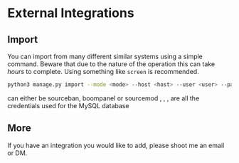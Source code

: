 # External Integrations
## Import

You can import from many different similar systems using a simple command. Beware that due to the nature of the operation this can take _hours_ to complete. Using something like `screen` is recommended.

```bash
python3 manage.py import --mode <mode> --host <host> --user <user> --password <password> --database <database>
```

<mode> can either be sourceban, boompanel or sourcemod
<host>, <user>, <password>, <database> are all the credentials used for the MySQL database


## More
If you have an integration you would like to add, please shoot me an email or DM.
